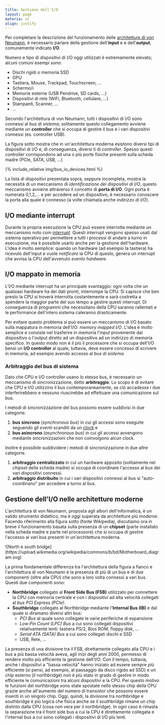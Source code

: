 ```yaml
---
title: Gestione dell'I/O
layout: page
materia: sr
align: justify
---
```


Per completare la descrizione del funzionamento delle [architetture di von Neumann](/content/sr/sisema_elaborazione.html),
è necessario parlare della gestione dell'**input** e e dell'**output**, comunemente indicato **I/O**.

Numero e tipo di dispositivi di I/O oggi utilizzati è estremamente elevato; alcuni comuni esempi sono:

* Dischi rigidi o memoria SSD
* GPU
* Tastiera, Mouse, Trackpad, Touchscreen, ...
* Schermo/i
* Memorie esterne (USB Pendrive, SD cards, ...)
* Dispositivi di rete (WiFi, Bluetooth, cellulare, ...)
* Stampanti, Scanner, ...
* ...

Secondo l'architettura di von Neumann, tutti i dispositivi di I/O
sono connessi al *bus di sistema*; solitamente questo collegamento
avviene mediante un **controller** che si occupa di gestire il bus
e i vari dispositivi connessi (es. controller USB).

La figura sotto mostra che in un'architettura moderna esistono diversi
tipi di dispositivi di I/O e, di conseguenza, diversi ti di *controller*.
Spesso questi controller corrispondono ad una o più porte fisiche presenti
sulla scheda madre (PCIe, SATA, USB, ...)

{% include_relative img/bus_io_devices.html %}

La lista di dispositivi presentata sopra, seppure incompleta, mostra
la necessità di un meccanismo di *identificazione dei dispositivi di
I/O*, questo meccanismo avviene attraverso il concetto di **porta di
I/O**.  Ogni porta è numerata 0,1,2,... e per accedere ad un
dispositivo, è necessario conoscere la porta alla quale è connesso
(a volte chiamata anche *indirizzo di I/O*).

## I/O mediante interrupt
Durante la propria esecuzione la CPU può essere interrotta mediante un meccanismo noto com
[*interrupt*](/content/sr/interrupt.html). Questi interrupt vengono spesso usati dal sistema
operativo per permettere a tutti i processi di andare a turno in esecuzione, ma è possibile
usarlo anche per la gestione dell'hardware. L'idea è molto semplice: quando un hardware (ad
esempio la tastiera) ha ricevuto dell'input e vuole *notificare* la CPU di questo, genera un
interrupt che avvisa la CPU dell'avvenuto *evento hardware*.

## I/O mappato in memoria
L'I/O mediante interrupt ha un principale svantaggio: ogni volta che un qualsiasi hardware
ha dei dati pronti, interrompe la CPU. Si capisce che ben presto la CPU si troverà interrotta
costantemente e sarà costretta a spendere la maggior parte del suo tempo a gestire questi
interrupt. Di conseguenza di programmi che necessitano della CPU saranno rallentati e le
performance dell'intero sistema caleranno drasticamente.

Per evitare questo problema si può essere un meccanismo di I/O basato sulla mappatura in
memoria dell'I/O: *memory mapped I/O*. L'idea è molto semplice e consiste nel trasferire
in memoria l'input proveniente dal dispositivo o l'output diretto ad un dispositivo ad un
indirizzo di memoria specifico. In questo modo non è il più il processore che si occupa
dell'I/O bensì un **I/O controller** al quale, tuttavia, deve essere concesso di scrivere
in memoria, ad esempio avendo accesso al *bus di sistema*.

### Arbitraggio del bus di sistema
Dato che CPU e I/O controller usano lo stesso bus, è necessario un meccanismo di
sincronizzazione, detto **arbitraggio**. Lo scopo è di evitare che CPU e I/O
utilizzino il bus contemporaneamente, se ciò accadesse i due interferirebbero 
e nessuno riuscirebbe ad effettuare una comunicazione sul bus.

I metodi di sincronizzazione del bus possono essere suddivisi in due categorie:

1. **bus sincrono** (*synchronous bus*) in cui gli accessi sono eseguite
seguendo gli *eventi* scanditi da un [clock](clock.html) e
2. **bus asincrono** (*asynchronous bus*) in cui gli accessi avvengono mediante
sincronizzazioni che non coinvolgono alcun clock.

Inoltre è possibile suddividere i metodi di sincronizzazione in due altre
categorie.

1. **arbitraggio centralizzato** in cui un hardware apposito (solitamente nel
*chipset* della scheda madre) si occupa di coordinare l'accesso al bus dei vari
dispositivi connessi.
2. **arbitraggio distribuito** in cui i vari dispositivi connessi al bus si
"auto-coordinano" per accedere a turno al bus.

## Gestione dell'I/O nelle architetture moderne
L'architettura di von Neumann, proposta agli albori dell'informatica, è un
valido strumento didattico, ma è oggi superata da architetture più *moderne*.
Facendo riferimento alla figura sotto (fonte Wikipedia), discutiamo ora in
breve il funzionamento basata sulla presenza di un **chipset** (parte
installato nella scheda madre e parte nel processore) che si occupa di gestire
l'accesso ai vari bus presenti in un'architettura moderna.

<div class="row">
<div class="col-6" markdown="1">
![North e south bridge](https://upload.wikimedia.org/wikipedia/commons/b/bd/Motherboard_diagram.svg)
</div>
<div class="col-6" markdown="1">

La prima fondamentale differenza tra l'architettura della figura a fianco e
l'architettura di von Neumann è la presenza di più di un bus e di due componenti
(oltre alla CPU) che sono a loro volta connessi a vari bus. Questi due componenti sono:
* **Northbridge** collegato al **Front Side Bus (FSB)** utilizzato per connettere
la CPU con memoria centrale e con i dispositivi ad alta velocità collegati al *bus
PCI Express (PCIe)*.
* **Southbridge** collegato al Northbridge mediante l'**Internal Bus (IB)** e dal quale
si diramano diversi altri bus:
    * *PCI Bus* al quale sono collegate le varie periferiche di espansione
    * *Low Pin Count (LPC) Bus* a cui sono collegati dispositivi relativamente lenti:
    tastiera PS/2, Bios ROM, floppy disk, ...
    * *Serial ATA (SATA) Bus* a cui sono collegati dischi e SSD
    * USB, Rete, ...

La presenza di una divisione tra il FSB, direttamente collegato alla CPU e i bus a più
bassa velocità aveva, agli inizi degli anni 2000, permesso di rendere molto più efficiente
la gestione dell'I/O. Con il tempo, tuttavia, anche i dispositivi a "bassa velocità" hanno
iniziato ad essere sempre più efficiente (si pensi, ad esempio, al passaggio da disco rigido
ad SSD) e un chip esterno (il northbridge) non è più stato in grado di gestire in modo
efficiente le comunicazioni tra alcuni dispositivi e la CPU. Per questo motivo le funzioni
del northbridge sono state spostate nello stesso chip della CPU grazie anche all'aumento del
numero di transistor che possono essere inseriti in un singolo chip. Oggi, quindi, la divisione
tra northbridge e southbridge è più logica che fisica anche se il southbridge rimane un chip
distinto dalla CPU (cosa non vera per il northbridge). In ogni caso è rimasta la separazione
tra il front side bus a cui la CPU è direttamente collegata e l'internal bus a cui sono
collegati i dispositivi di I/O più lenti.
</div>
</div>